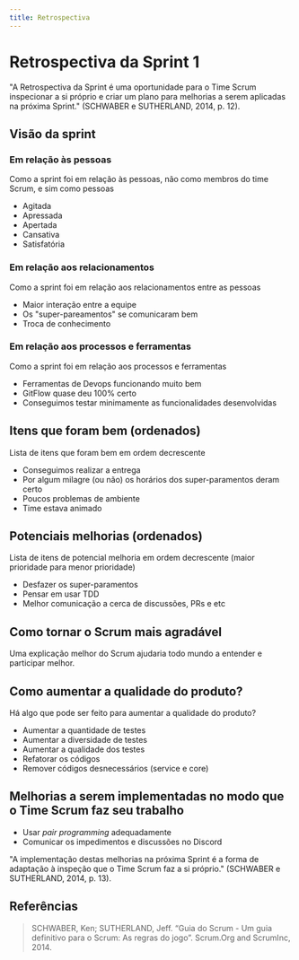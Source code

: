 ```yaml
---
title: Retrospectiva
---
```


# Retrospectiva da Sprint 1

"A Retrospectiva da Sprint é uma oportunidade para o Time Scrum inspecionar a si próprio e criar um plano para melhorias a serem aplicadas na próxima Sprint." (SCHWABER e SUTHERLAND, 2014, p. 12).

## Visão da sprint

### Em relação às pessoas

Como a sprint foi em relação às pessoas, não como membros do time Scrum, e sim como pessoas

- Agitada
- Apressada
- Apertada
- Cansativa
- Satisfatória

### Em relação aos relacionamentos

Como a sprint foi em relação aos relacionamentos entre as pessoas

- Maior interação entre a equipe
- Os "super-pareamentos" se comunicaram bem
- Troca de conhecimento

### Em relação aos processos e ferramentas

Como a sprint foi em relação aos processos e ferramentas

- Ferramentas de Devops funcionando muito bem
- GitFlow quase deu 100% certo
- Conseguimos testar minimamente as funcionalidades desenvolvidas

## Itens que foram bem (ordenados)

Lista de itens que foram bem em ordem decrescente

- Conseguimos realizar a entrega
- Por algum milagre (ou não) os horários dos super-paramentos deram certo
- Poucos problemas de ambiente
- Time estava animado

## Potenciais melhorias (ordenados)

Lista de itens de potencial melhoria em ordem decrescente (maior prioridade para menor prioridade)

- Desfazer os super-paramentos
- Pensar em usar TDD
- Melhor comunicação a cerca de discussões, PRs e etc

## Como tornar o Scrum mais agradável

Uma explicação melhor do Scrum ajudaria todo mundo a entender e participar melhor.

## Como aumentar a qualidade do produto?

Há algo que pode ser feito para aumentar a qualidade do produto?

- Aumentar a quantidade de testes
- Aumentar a diversidade de testes
- Aumentar a qualidade dos testes
- Refatorar os códigos
- Remover códigos desnecessários (service e core)

## Melhorias a serem implementadas no modo que o Time Scrum faz seu trabalho

- Usar *pair programming* adequadamente
- Comunicar os impedimentos e discussões no Discord

"A implementação destas melhorias na próxima Sprint é a forma de adaptação à inspeção que o Time Scrum faz a si próprio." (SCHWABER e SUTHERLAND, 2014, p. 13).

## Referências

> SCHWABER, Ken; SUTHERLAND, Jeff. “Guia do Scrum - Um guia definitivo para o Scrum: As regras do jogo”. Scrum.Org and ScrumInc, 2014.
